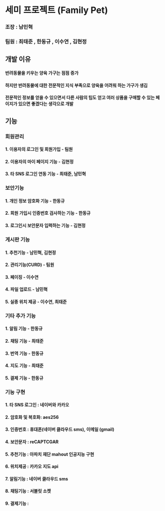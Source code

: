 # 세미 프로젝트 (Family Pet)
### 조장 : 남민혁
### 팀원 : 최태준 , 한동규 , 이수연 , 김현정

## 개발 이유
#### 반려동물을 키우는 양육 가구는 점점 증가 
#### 하지만 반려동물에 대한 전문적인 지식 부족으로 양육을 어려워 하는 가구가 생김
#### 전문적인 정보를 얻을 수 있으면서 다른 사람의 팁도 얻고 여러 상품을 구매할 수 있는 페이지가 있으면 좋겠다는 생각으로 개발

## 기능
### 회원관리
#### 1. 이용자의 로그인 및 회원가입 - 팀원
#### 2. 이용자의 마이 페이지 기능 - 김현정 
#### 3. 타 SNS 로그인 연동 기능 - 최태준, 남민혁

### 보안기능
#### 1. 개인 정보 암호화 기능 - 한동규
#### 2. 회원 가입시 인증번호 검사하는 기능 - 한동규
#### 3. 로그인시 보안문자 입력하는 기능 - 김현정

### 게시판 기능
#### 1. 추천기능 - 남민혁, 김현정
#### 2. 관리기능(CURD) - 팀원
#### 3. 페이징 - 이수연
#### 4. 파일 업로드 - 남민혁
#### 5. 실종 위치 제공 - 이수연, 최태준

### 기타 추가 기능
#### 1. 알림 기능 - 한동규
#### 2. 채팅 기능 - 최태준
#### 3. 번역 기능 - 한동규
#### 4. 지도 기능 - 최태준
#### 5. 결제 기능 - 한동규

### 기능 구현
#### 1. 타 SNS 로그인 : 네이버와 카카오
#### 2. 암호화 및 복호화: aes256
#### 3. 인증번호 : 휴대폰(네이버 클라우드 sms), 이메일 (gmail)
#### 4. 보안문자 : reCAPTCGAR
#### 5. 추천기능 : 아파치 재단 mahout 인공지능 구현
#### 6. 위치제공 : 카카오 지도 api
#### 7. 알림기능 : 네이버 클라우드 sms
#### 8. 채팅기능 : 서블릿 소켓
#### 9. 결제기능 : 
